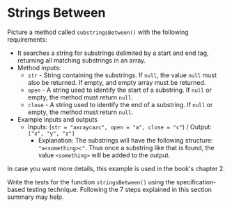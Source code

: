 # Strings Between

Picture a method called `substringsBetween()` with the following requirements: 

- It searches a string for substrings delimited by a start and end tag, returning all matching substrings in an array.
- Method inputs:
  - `str` - String containing the substrings. If `null`, the value `null` must also be returned. If empty, and empty array must be returned.
  - `open` - A string used to identify the start of a substring. If `null` or empty, the method must return `null`.
  - `close` - A string used to identify the end of a substring. If `null` or empty, the method must return `null`.
- Example inputs and outputs
  - Inputs: (`str = "axcaycazc", open = "a", close = "c"`) / Output: `["x", "y", "z"]`
    - Explanation: The substrings will have the following structure: `"a<something>c"`. Thus once a substring like that is found, the value `<something>` will be added to the output.

In case you want more details, this example is used in the book's chapter 2.

Write the tests for the function `stringsBetween()` using the specification-based testing technique. Following the 7 steps explained in this section summary may help.
